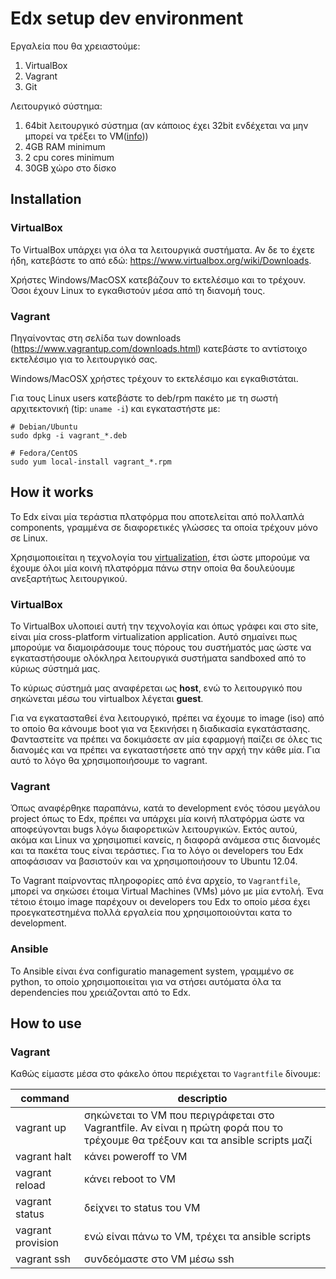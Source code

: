# Edx setup dev environment

Εργαλεία που θα χρειαστούμε:

1. VirtualBox
1. Vagrant
1. Git

Λειτουργικό σύστημα:

1. 64bit λειτουργικό σύστημα (αν κάποιος έχει 32bit ενδέχεται να μην μπορεί να τρέξει το VM([info](https://www.virtualbox.org/manual/ch03.html#intro-64bitguests)))
1. 4GB RAM minimum
1. 2 cpu cores minimum
1. 30GB χώρο στο δίσκο

## Installation

### VirtualBox

Το VirtualBox υπάρχει για όλα τα λειτουργικά συστήματα. Αν δε το έχετε ήδη,
κατεβάστε το από εδώ: <https://www.virtualbox.org/wiki/Downloads>.

Χρήστες Windows/MacOSX κατεβάζουν το εκτελέσιμο και το τρέχουν. Όσοι έχουν
Linux το εγκαθιστούν μέσα από τη διανομή τους.

### Vagrant

Πηγαίνοντας στη σελίδα των downloads (<https://www.vagrantup.com/downloads.html>)
κατεβάστε το αντίστοιχο εκτελέσιμο για το λειτουργικό σας.

Windows/MacOSX χρήστες τρέχουν το εκτελέσιμο και εγκαθιστάται.

Για τους Linux users κατεβάστε το deb/rpm πακέτο με τη σωστή αρχιτεκτονική
(tip: `uname -i`) και εγκαταστήστε με:

```
# Debian/Ubuntu
sudo dpkg -i vagrant_*.deb

# Fedora/CentOS
sudo yum local-install vagrant_*.rpm
```

## How it works

Το Edx είναι μία τεράστια πλατφόρμα που αποτελείται από πολλαπλά components,
γραμμένα σε διαφορετικές γλώσσες τα οποία τρέχουν μόνο σε Linux.

Χρησιμοποιείται η τεχνολογία του [virtualization][], έτσι ώστε μπορούμε να έχουμε
όλοι μία κοινή πλατφόρμα πάνω στην οποία θα δουλεύουμε ανεξαρτήτως λειτουργικού.

### VirtualBox

Το VirtualBox υλοποιεί αυτή την τεχνολογία και όπως γράφει και στο site, είναι
μία cross-platform virtualization application. Αυτό σημαίνει πως μπορούμε να
διαμοιράσουμε τους πόρους του συστήματός μας ώστε να εγκαταστήσουμε ολόκληρα
λειτουργικά συστήματα sandboxed από το κύριως σύστημά μας.

Το κύριως σύστημά μας αναφέρεται ως **host**, ενώ το λειτουργικό που σηκώνεται
μέσω του virtualbox λέγεται **guest**.

Για να εγκατασταθεί ένα λειτουργικό, πρέπει να έχουμε το image (iso) από το
οποίο θα κάνουμε boot για να ξεκινήσει η διαδικασία εγκατάστασης. Φανταστείτε
να πρέπει να δοκιμάσετε αν μία εφαρμογή παίζει σε όλες τις διανομές και να
πρέπει να εγκαταστήσετε από την αρχή την κάθε μία. Για αυτό το λόγο θα
χρησιμοποιήσουμε το vagrant.

### Vagrant

Όπως αναφέρθηκε παραπάνω, κατά το development ενός τόσου μεγάλου project όπως το
Edx, πρέπει να υπάρχει μία κοινή πλατφόρμα ώστε να αποφεύγονται bugs λόγω
διαφορετικών λειτουργικών. Εκτός αυτού, ακόμα και Linux να χρησιμοπιεί κανείς,
η διαφορά ανάμεσα στις διανομές και τα πακέτα τους είναι τεράστιες. Για το λόγο
οι developers του Edx αποφάσισαν να βασιστούν και να χρησιμοποιήσουν το
Ubuntu 12.04.

To Vagrant παίρνοντας πληροφορίες από ένα αρχείο, το `Vagrantfile`, μπορεί
να σηκώσει έτοιμα Virtual Machines (VMs) μόνο με μία εντολή. Ένα τέτοιο
έτοιμο image παρέχουν οι developers του Edx το οποίο μέσα έχει προεγκατεστημένα
πολλά εργαλεία που χρησιμοποιούνται κατα το development.

### Ansible

Το Αnsible είναι ένα configuratio management system, γραμμένο σε python, το
οποίο χρησιμοποιείται για να στήσει αυτόματα όλα τα dependencies που
χρειάζονται από το Edx.

## How to use

### Vagrant

Καθώς είμαστε μέσα στο φάκελο όπου περιέχεται το `Vagrantfile` δίνουμε:

command | descriptio
--------|-----------
vagrant up | σηκώνεται το VM που περιγράφεται στο Vagrantfile. Αν είναι η πρώτη φορά που το τρέχουμε θα τρέξουν και τα ansible scripts μαζί
vagrant halt | κάνει poweroff το VM
vagrant reload | κάνει reboot το VM
vagrant status | δείχνει το status του VM
vagrant provision | ενώ είναι πάνω το VM, τρέχει τα ansible scripts
vagrant ssh | συνδεόμαστε στο VM μέσω ssh


[virtualization]: https://en.wikipedia.org/wiki/Virtualization
